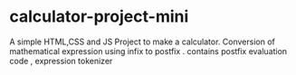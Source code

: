 # calculator-project-mini
A simple HTML,CSS and JS Project to make a calculator. Conversion of mathematical expression using infix to postfix . contains postfix evaluation code , expression tokenizer
